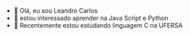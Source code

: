 - 👋 Olá, eu sou Leandro Carlos
- 👀 estou interessado aprender na Java Script e Python
- 🌱 Recentemente estou estudando linguagem C na UFERSA
  

<!---
LeandroCarl/LeandroCarl is a ✨ special ✨ repository because its `README.md` (this file) appears on your GitHub profile.
You can click the Preview link to take a look at your changes.
--->
